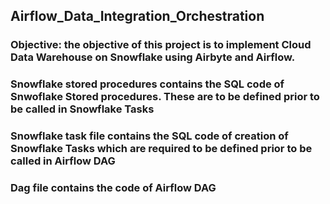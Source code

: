 ## Airflow_Data_Integration_Orchestration

### Objective: the objective of this project is to implement Cloud Data Warehouse on Snowflake using Airbyte and Airflow.

### Snowflake stored procedures contains the SQL code of Snwoflake Stored procedures. These are to be defined prior to be called in Snowflake Tasks

### Snowflake task file contains the SQL code of creation of Snowflake Tasks which are required to be defined prior to be called in Airflow DAG

### Dag file contains the code of Airflow DAG
